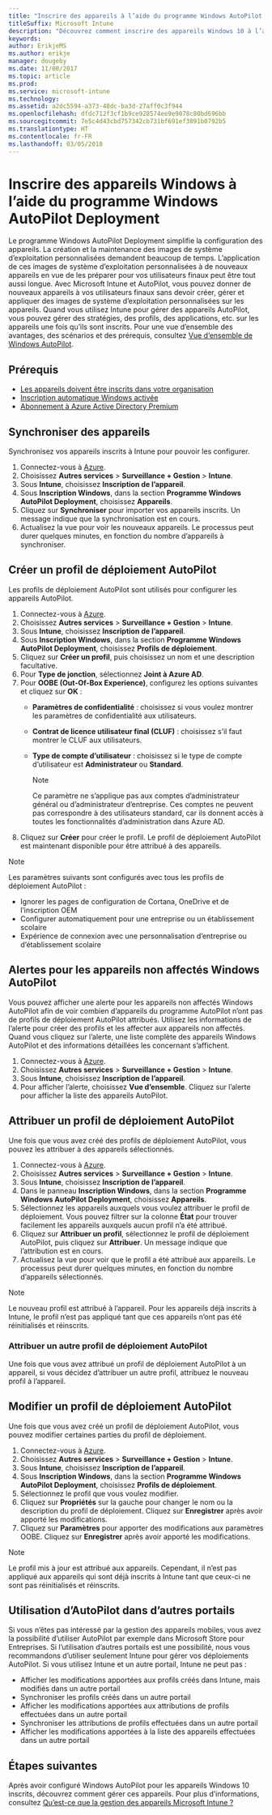 ```yaml
---
title: "Inscrire des appareils à l’aide du programme Windows AutoPilot Deployment"
titleSuffix: Microsoft Intune
description: "Découvrez comment inscrire des appareils Windows 10 à l’aide du programme Windows AutoPilot Deployment."
keywords: 
author: ErikjeMS
ms.author: erikje
manager: dougeby
ms.date: 11/08/2017
ms.topic: article
ms.prod: 
ms.service: microsoft-intune
ms.technology: 
ms.assetid: a2dc5594-a373-48dc-ba3d-27aff0c3f944
ms.openlocfilehash: dfdc712f3cf1b9ce928574ee9e9078c80bd696bb
ms.sourcegitcommit: 7e5c4d43cbd757342cb731bf691ef3891b0792b5
ms.translationtype: HT
ms.contentlocale: fr-FR
ms.lasthandoff: 03/05/2018
---
```

# <a name="enroll-windows-devices-by-using-the-windows-autopilot-deployment-program"></a>Inscrire des appareils Windows à l’aide du programme Windows AutoPilot Deployment
Le programme Windows AutoPilot Deployment simplifie la configuration des appareils. La création et la maintenance des images de système d’exploitation personnalisées demandent beaucoup de temps. L’application de ces images de système d’exploitation personnalisées à de nouveaux appareils en vue de les préparer pour vos utilisateurs finaux peut être tout aussi longue. Avec Microsoft Intune et AutoPilot, vous pouvez donner de nouveaux appareils à vos utilisateurs finaux sans devoir créer, gérer et appliquer des images de système d’exploitation personnalisées sur les appareils. Quand vous utilisez Intune pour gérer des appareils AutoPilot, vous pouvez gérer des stratégies, des profils, des applications, etc. sur les appareils une fois qu’ils sont inscrits. Pour une vue d’ensemble des avantages, des scénarios et des prérequis, consultez [Vue d’ensemble de Windows AutoPilot](https://docs.microsoft.com/windows/deployment/windows-autopilot/windows-10-autopilot).

## <a name="prerequisites"></a>Prérequis
- [Les appareils doivent être inscrits dans votre organisation](https://docs.microsoft.com/windows/deployment/windows-autopilot/windows-10-autopilot#device-registration-and-oobe-customization)
- [Inscription automatique Windows activée](https://docs.microsoft.com/intune-classic/deploy-use/set-up-windows-device-management-with-microsoft-intune#enable-windows-10-automatic-enrollment)
- [Abonnement à Azure Active Directory Premium](https://docs.microsoft.com/azure/active-directory/active-directory-get-started-premium) <!--&#40;[trial subscription](http://go.microsoft.com/fwlink/?LinkID=816845)&#41;-->

## <a name="synchronize-devices"></a>Synchroniser des appareils
Synchronisez vos appareils inscrits à Intune pour pouvoir les configurer.

1. Connectez-vous à [Azure](https://portal.azure.com/).
2. Choisissez **Autres services** > **Surveillance + Gestion** > **Intune**.
3. Sous **Intune**, choisissez **Inscription de l’appareil**.
4. Sous **Inscription Windows**, dans la section **Programme Windows AutoPilot Deployment**, choisissez **Appareils**.
5. Cliquez sur **Synchroniser** pour importer vos appareils inscrits. Un message indique que la synchronisation est en cours.
6. Actualisez la vue pour voir les nouveaux appareils. Le processus peut durer quelques minutes, en fonction du nombre d’appareils à synchroniser.  

## <a name="create-an-autopilot-deployment-profile"></a>Créer un profil de déploiement AutoPilot
Les profils de déploiement AutoPilot sont utilisés pour configurer les appareils AutoPilot.
1. Connectez-vous à [Azure](https://portal.azure.com/). 
2. Choisissez **Autres services** > **Surveillance + Gestion** > **Intune**.
3. Sous **Intune**, choisissez **Inscription de l’appareil**.
4. Sous **Inscription Windows**, dans la section **Programme Windows AutoPilot Deployment**, choisissez **Profils de déploiement**.
5. Cliquez sur **Créer un profil**, puis choisissez un nom et une description facultative. 
6. Pour **Type de jonction**, sélectionnez **Joint à Azure AD**.
7. Pour **OOBE (Out-Of-Box Experience)**, configurez les options suivantes et cliquez sur **OK** : 
   - **Paramètres de confidentialité** : choisissez si vous voulez montrer les paramètres de confidentialité aux utilisateurs. 
   - **Contrat de licence utilisateur final (CLUF)** : choisissez s’il faut montrer le CLUF aux utilisateurs.
   - **Type de compte d’utilisateur** : choisissez si le type de compte d’utilisateur est **Administrateur** ou **Standard**.

     > [!Note]    
     > Ce paramètre ne s’applique pas aux comptes d’administrateur général ou d’administrateur d’entreprise. Ces comptes ne peuvent pas correspondre à des utilisateurs standard, car ils donnent accès à toutes les fonctionnalités d’administration dans Azure AD.
8. Cliquez sur **Créer** pour créer le profil. Le profil de déploiement AutoPilot est maintenant disponible pour être attribué à des appareils.
     
> [!Note]    
> Les paramètres suivants sont configurés avec tous les profils de déploiement AutoPilot :
> - Ignorer les pages de configuration de Cortana, OneDrive et de l’inscription OEM
> - Configurer automatiquement pour une entreprise ou un établissement scolaire
> - Expérience de connexion avec une personnalisation d’entreprise ou d’établissement scolaire    

## <a name="alerts-for-windows-autopilot-unassigned-devices-----163236---"></a>Alertes pour les appareils non affectés Windows AutoPilot  <!-- 163236 -->
Vous pouvez afficher une alerte pour les appareils non affectés Windows AutoPilot afin de voir combien d’appareils du programme AutoPilot n’ont pas de profils de déploiement AutoPilot attribués. Utilisez les informations de l’alerte pour créer des profils et les affecter aux appareils non affectés. Quand vous cliquez sur l’alerte, une liste complète des appareils Windows AutoPilot et des informations détaillées les concernant s’affichent. 
1. Connectez-vous à [Azure](https://portal.azure.com/). 
2. Choisissez **Autres services** > **Surveillance + Gestion** > **Intune**.
3. Sous **Intune**, choisissez **Inscription de l’appareil**.
4. Pour afficher l’alerte, choisissez **Vue d’ensemble**. Cliquez sur l’alerte pour afficher la liste des appareils AutoPilot.  

## <a name="assign-an-autopilot-deployment-profile"></a>Attribuer un profil de déploiement AutoPilot
Une fois que vous avez créé des profils de déploiement AutoPilot, vous pouvez les attribuer à des appareils sélectionnés.

1. Connectez-vous à [Azure](https://portal.azure.com/). 
2. Choisissez **Autres services** > **Surveillance + Gestion** > **Intune**.
3. Sous **Intune**, choisissez **Inscription de l’appareil**.
4. Dans le panneau **Inscription Windows**, dans la section **Programme Windows AutoPilot Deployment**, choisissez **Appareils**.
5. Sélectionnez les appareils auxquels vous voulez attribuer le profil de déploiement. Vous pouvez filtrer sur la colonne **État** pour trouver facilement les appareils auxquels aucun profil n’a été attribué. 
6. Cliquez sur **Attribuer un profil**, sélectionnez le profil de déploiement AutoPilot, puis cliquez sur **Attribuer**. Un message indique que l’attribution est en cours.
7. Actualisez la vue pour voir que le profil a été attribué aux appareils. Le processus peut durer quelques minutes, en fonction du nombre d’appareils sélectionnés. 

> [!Note]
> Le nouveau profil est attribué à l’appareil. Pour les appareils déjà inscrits à Intune, le profil n’est pas appliqué tant que ces appareils n’ont pas été réinitialisés et réinscrits.

### <a name="assign-a-different-autopilot-deployment-profile"></a>Attribuer un autre profil de déploiement AutoPilot
Une fois que vous avez attribué un profil de déploiement AutoPilot à un appareil, si vous décidez d’attribuer un autre profil, attribuez le nouveau profil à l’appareil.  

## <a name="edit-an-autopilot-deployment-profile"></a>Modifier un profil de déploiement AutoPilot 
Une fois que vous avez créé un profil de déploiement AutoPilot, vous pouvez modifier certaines parties du profil de déploiement.   
1. Connectez-vous à [Azure](https://portal.azure.com/). 
2. Choisissez **Autres services** > **Surveillance + Gestion** > **Intune**.
3. Sous **Intune**, choisissez **Inscription de l’appareil**.
4. Sous **Inscription Windows**, dans la section **Programme Windows AutoPilot Deployment**, choisissez **Profils de déploiement**. 
5. Sélectionnez le profil que vous voulez modifier. 
6. Cliquez sur **Propriétés** sur la gauche pour changer le nom ou la description du profil de déploiement. Cliquez sur **Enregistrer** après avoir apporté les modifications. 
7. Cliquez sur **Paramètres** pour apporter des modifications aux paramètres OOBE. Cliquez sur **Enregistrer** après avoir apporté les modifications. 

> [!NOTE]
> Le profil mis à jour est attribué aux appareils. Cependant, il n’est pas appliqué aux appareils qui sont déjà inscrits à Intune tant que ceux-ci ne sont pas réinitialisés et réinscrits. 

## <a name="using-autopilot-in-other-portals"></a>Utilisation d’AutoPilot dans d’autres portails
Si vous n’êtes pas intéressé par la gestion des appareils mobiles, vous avez la possibilité d’utiliser AutoPilot par exemple dans Microsoft Store pour Entreprises. Si l’utilisation d’autres portails est une possibilité, nous vous recommandons d’utiliser seulement Intune pour gérer vos déploiements AutoPilot. Si vous utilisez Intune et un autre portail, Intune ne peut pas :
- Afficher les modifications apportées aux profils créés dans Intune, mais modifiés dans un autre portail
- Synchroniser les profils créés dans un autre portail
- Afficher les modifications apportées aux attributions de profils effectuées dans un autre portail
- Synchroniser les attributions de profils effectuées dans un autre portail
- Afficher les modifications apportées à la liste des appareils effectuées dans un autre portail

## <a name="next-steps"></a>Étapes suivantes
Après avoir configuré Windows AutoPilot pour les appareils Windows 10 inscrits, découvrez comment gérer ces appareils. Pour plus d’informations, consultez [Qu’est-ce que la gestion des appareils Microsoft Intune ?](https://docs.microsoft.com/intune/device-management)